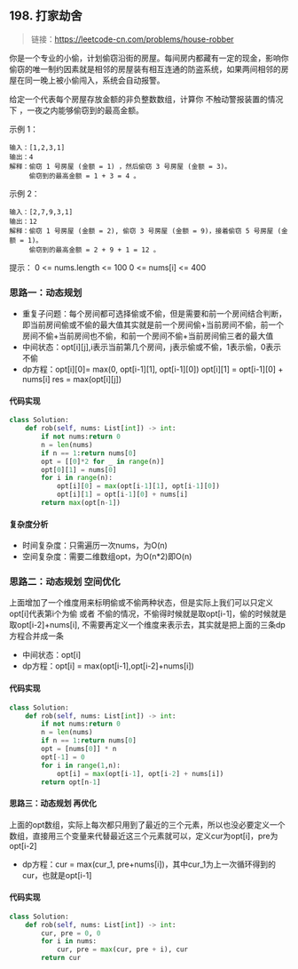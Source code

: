 ## 198. 打家劫舍
>链接：https://leetcode-cn.com/problems/house-robber

你是一个专业的小偷，计划偷窃沿街的房屋。每间房内都藏有一定的现金，影响你偷窃的唯一制约因素就是相邻的房屋装有相互连通的防盗系统，如果两间相邻的房屋在同一晚上被小偷闯入，系统会自动报警。

给定一个代表每个房屋存放金额的非负整数数组，计算你 不触动警报装置的情况下 ，一夜之内能够偷窃到的最高金额。

示例 1：
```shell
输入：[1,2,3,1]
输出：4
解释：偷窃 1 号房屋 (金额 = 1) ，然后偷窃 3 号房屋 (金额 = 3)。
     偷窃到的最高金额 = 1 + 3 = 4 。
```
示例 2：
```shell
输入：[2,7,9,3,1]
输出：12
解释：偷窃 1 号房屋 (金额 = 2), 偷窃 3 号房屋 (金额 = 9)，接着偷窃 5 号房屋 (金额 = 1)。
     偷窃到的最高金额 = 2 + 9 + 1 = 12 。
```

提示：
0 <= nums.length <= 100
0 <= nums[i] <= 400

### 思路一：动态规划
- 重复子问题：每个房间都可选择偷或不偷，但是需要和前一个房间结合判断，即当前房间偷或不偷的最大值其实就是前一个房间偷+当前房间不偷，前一个房间不偷+当前房间也不偷，和前一个房间不偷+当前房间偷三者的最大值
- 中间状态：opt[i][j],i表示当前第几个房间，j表示偷或不偷，1表示偷，0表示不偷
- dp方程：opt[i][0]= max(0, opt[i-1][1], opt[i-1][0])
opt[i][1] = opt[i-1][0] + nums[i]
res = max(opt[i][j])

#### 代码实现
```python
class Solution:
    def rob(self, nums: List[int]) -> int:
        if not nums:return 0
        n = len(nums)
        if n == 1:return nums[0]
        opt = [[0]*2 for _ in range(n)]
        opt[0][1] = nums[0]
        for i in range(n):
            opt[i][0] = max(opt[i-1][1], opt[i-1][0])
            opt[i][1] = opt[i-1][0] + nums[i]
        return max(opt[n-1])
```
#### 复杂度分析
- 时间复杂度：只需遍历一次nums，为O(n)
- 空间复杂度：需要二维数组opt，为O(n*2)即O(n)

### 思路二：动态规划 空间优化
上面增加了一个维度用来标明偷或不偷两种状态，但是实际上我们可以只定义opt[i]代表第i个为偷 或者 不偷的情况，不偷得时候就是取opt[i-1]，偷的时候就是取opt[i-2]+nums[i], 不需要再定义一个维度来表示去，其实就是把上面的三条dp方程合并成一条
- 中间状态：opt[i]
- dp方程：opt[i] = max(opt[i-1],opt[i-2]+nums[i])
#### 代码实现
```python
class Solution:
    def rob(self, nums: List[int]) -> int:
        if not nums:return 0
        n = len(nums)
        if n == 1:return nums[0]
        opt = [nums[0]] * n
        opt[-1] = 0
        for i in range(1,n):
            opt[i] = max(opt[i-1], opt[i-2] + nums[i])
        return opt[n-1]
```
#### 思路三：动态规划 再优化
上面的opt数组，实际上每次都只用到了最近的三个元素，所以也没必要定义一个数组，直接用三个变量来代替最近这三个元素就可以，定义cur为opt[i]，pre为opt[i-2]
- dp方程：cur = max(cur_1, pre+nums[i])，其中cur_1为上一次循环得到的cur，也就是opt[i-1]
#### 代码实现
```python
class Solution:
    def rob(self, nums: List[int]) -> int:
        cur, pre = 0, 0
        for i in nums:
            cur, pre = max(cur, pre + i), cur
        return cur
```







